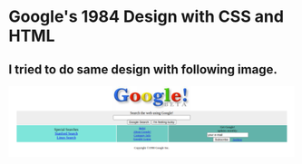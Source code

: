 # Google's 1984 Design with CSS and HTML

## I tried to do same design with following image.

<img src="https://raw.githubusercontent.com/Kodluyoruz/taskforce/main/css/cssodev3/figures/googlehomepage.png"
     alt="Google 1984"
     style="float: left; margin-right: 10px;" />
